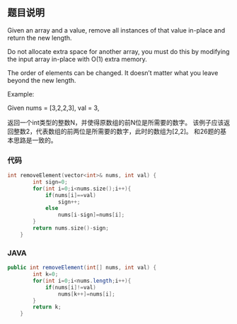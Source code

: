 ## 题目说明

Given an array and a value, remove all instances of that value in-place and return the new length.  

Do not allocate extra space for another array, you must do this by modifying the input array in-place with O(1) extra memory. 

The order of elements can be changed. It doesn’t matter what you leave beyond the new length.

Example:

Given nums = [3,2,2,3], val = 3,

返回一个int类型的整数N，并使得原数组的前N位是所需要的数字。 
该例子应该返回整数2，代表数组的前两位是所需要的数字，此时的数组为[2,2]。 
和26题的基本思路是一致的。

### 代码

```C++
int removeElement(vector<int>& nums, int val) {
        int sign=0;
        for(int i=0;i<nums.size();i++){
            if(nums[i]==val)
                sign++;
            else
                nums[i-sign]=nums[i];
        }
        return nums.size()-sign;
    }
```

### JAVA
```java
public int removeElement(int[] nums, int val) {
        int k=0;
        for(int i=0;i<nums.length;i++){
            if(nums[i]!=val)
                nums[k++]=nums[i];
        }
        return k;
    }
```
